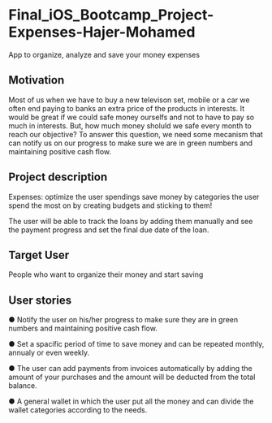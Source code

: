 # Final_iOS_Bootcamp_Project-Expenses-Hajer-Mohamed
App to organize, analyze and save your money expenses

## Motivation
Most of us when we have to buy a new televison set, mobile or a car we often end paying to banks an extra price of the products in interests.
It would be great if we could safe money ourselfs and not to have to pay so much in interests.
But, how much money sholuld we safe every month to reach our objective? 
To answer this question, we need some mecanism that can notify us on our progress to make sure we are in green numbers and maintaining positive cash flow.


## Project description
Expenses: optimize the user spendings save money by categories the user spend the most on by creating budgets 
and sticking to them!

The user will be able to track the loans by adding them manually and see the payment progress and set the final due date of the loan.

## Target User
People who want to organize their money and start saving


## User stories

●  Notify the user on his/her progress to make sure they are in green numbers and maintaining positive cash flow.

●  Set a spacific period of time to save money and can be repeated monthly, annualy or even weekly.

● The user can add payments from invoices automatically by adding the amount of your purchases and the amount will be deducted from the total balance.

●  A general wallet in which the user put all the money and can divide the wallet categories according to the needs.
